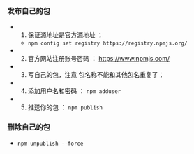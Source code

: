 ### 发布自己的包
- 1. 保证源地址是官方源地址 ；
    -  `npm config set registry https://registry.npmjs.org/`
- 2. 官方网站注册账号密码 ： https://www.npmjs.com/
- 3. 写自己的包，注意 包名称不能和其他包名重复了； 
- 4. 添加用户名和密码 ： `npm adduser`
- 5. 推送你的包  ： `npm publish`

### 删除自己的包 
- `npm unpublish --force`